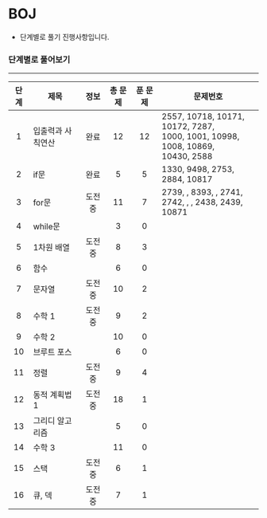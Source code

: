 # BOJ
* 단계별로 풀기 진행사항입니다.

### 단계별로 풀어보기
---
|단계|제목|정보|총 문제|푼 문제|문제번호|
|:----:|----|:----:|:----:|:----:|----|
|1|입출력과 사칙연산|완료|12|12|2557, 10718, 10171, 10172, 7287, <br> 1000, 1001, 10998, 1008, 10869, <br> 10430, 2588|
|2|if문|완료|5|5|1330, 9498, 2753, 2884, 10817|
|3|for문|도전중|11|7|2739, , 8393, , 2741, <br> 2742, , , 2438, 2439, <br> 10871|
|4|while문||3|0||
|5|1차원 배열|도전중|8|3||
|6|함수||6|0||
|7|문자열|도전중|10|2||
|8|수학 1|도전중|9|2||
|9|수학 2||10|0||
|10|브루트 포스||6|0||
|11|정렬|도전중|9|4||
|12|동적 계획법 1|도전중|18|1||
|13|그리디 알고리즘||5|0||
|14|수학 3||11|0||
|15|스택|도전중|6|1||
|16|큐, 덱|도전중|7|1||
